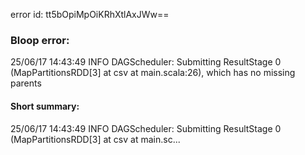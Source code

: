 error id: tt5bOpiMpOiKRhXtlAxJWw==
### Bloop error:

25/06/17 14:43:49 INFO DAGScheduler: Submitting ResultStage 0 (MapPartitionsRDD[3] at csv at main.scala:26), which has no missing parents
#### Short summary: 

25/06/17 14:43:49 INFO DAGScheduler: Submitting ResultStage 0 (MapPartitionsRDD[3] at csv at main.sc...